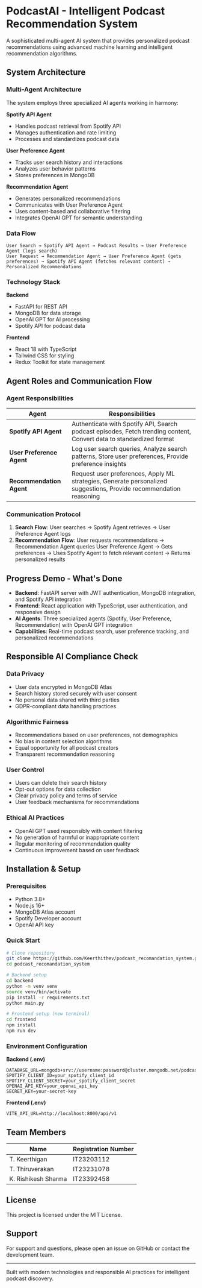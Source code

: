 # PodcastAI - Intelligent Podcast Recommendation System

A sophisticated multi-agent AI system that provides personalized podcast recommendations using advanced machine learning and intelligent recommendation algorithms.

## System Architecture

### Multi-Agent Architecture

The system employs three specialized AI agents working in harmony:

**Spotify API Agent**
- Handles podcast retrieval from Spotify API
- Manages authentication and rate limiting
- Processes and standardizes podcast data

**User Preference Agent**
- Tracks user search history and interactions
- Analyzes user behavior patterns
- Stores preferences in MongoDB

**Recommendation Agent**
- Generates personalized recommendations
- Communicates with User Preference Agent
- Uses content-based and collaborative filtering
- Integrates OpenAI GPT for semantic understanding

### Data Flow

```
User Search → Spotify API Agent → Podcast Results → User Preference Agent (logs search)
User Request → Recommendation Agent → User Preference Agent (gets preferences) → Spotify API Agent (fetches relevant content) → Personalized Recommendations
```

### Technology Stack

**Backend**
- FastAPI for REST API
- MongoDB for data storage
- OpenAI GPT for AI processing
- Spotify API for podcast data

**Frontend**
- React 18 with TypeScript
- Tailwind CSS for styling
- Redux Toolkit for state management

## Agent Roles and Communication Flow

### Agent Responsibilities

| Agent | Responsibilities |
|-------|-----------------|
| **Spotify API Agent** | Authenticate with Spotify API, Search podcast episodes, Fetch trending content, Convert data to standardized format |
| **User Preference Agent** | Log user search queries, Analyze search patterns, Store user preferences, Provide preference insights |
| **Recommendation Agent** | Request user preferences, Apply ML strategies, Generate personalized suggestions, Provide recommendation reasoning |

### Communication Protocol

1. **Search Flow**: User searches → Spotify Agent retrieves → User Preference Agent logs
2. **Recommendation Flow**: User requests recommendations → Recommendation Agent queries User Preference Agent → Gets preferences → Uses Spotify Agent to fetch relevant content → Returns personalized results

## Progress Demo - What's Done

- **Backend**: FastAPI server with JWT authentication, MongoDB integration, and Spotify API integration
- **Frontend**: React application with TypeScript, user authentication, and responsive design
- **AI Agents**: Three specialized agents (Spotify, User Preference, Recommendation) with OpenAI GPT integration
- **Capabilities**: Real-time podcast search, user preference tracking, and personalized recommendations

## Responsible AI Compliance Check

### Data Privacy
- User data encrypted in MongoDB Atlas
- Search history stored securely with user consent
- No personal data shared with third parties
- GDPR-compliant data handling practices

### Algorithmic Fairness
- Recommendations based on user preferences, not demographics
- No bias in content selection algorithms
- Equal opportunity for all podcast creators
- Transparent recommendation reasoning

### User Control
- Users can delete their search history
- Opt-out options for data collection
- Clear privacy policy and terms of service
- User feedback mechanisms for recommendations

### Ethical AI Practices
- OpenAI GPT used responsibly with content filtering
- No generation of harmful or inappropriate content
- Regular monitoring of recommendation quality
- Continuous improvement based on user feedback

## Installation & Setup

### Prerequisites
- Python 3.8+
- Node.js 16+
- MongoDB Atlas account
- Spotify Developer account
- OpenAI API key

### Quick Start

```bash
# Clone repository
git clone https://github.com/Keerthithev/podcast_recomandation_system.git
cd podcast_recomandation_system

# Backend setup
cd backend
python -m venv venv
source venv/bin/activate
pip install -r requirements.txt
python main.py

# Frontend setup (new terminal)
cd frontend
npm install
npm run dev
```

### Environment Configuration

**Backend (.env)**
```env
DATABASE_URL=mongodb+srv://username:password@cluster.mongodb.net/podcast_db
SPOTIFY_CLIENT_ID=your_spotify_client_id
SPOTIFY_CLIENT_SECRET=your_spotify_client_secret
OPENAI_API_KEY=your_openai_api_key
SECRET_KEY=your-secret-key
```

**Frontend (.env)**
```env
VITE_API_URL=http://localhost:8000/api/v1
```

## Team Members

| Name | Registration Number |
|------|-------------------|
| T. Keerthigan | IT23203112 |
| T. Thiruverakan | IT23231078 |
| K. Rishikesh Sharma | IT23392458 |

## License

This project is licensed under the MIT License.

## Support

For support and questions, please open an issue on GitHub or contact the development team.

---

Built with modern technologies and responsible AI practices for intelligent podcast discovery.